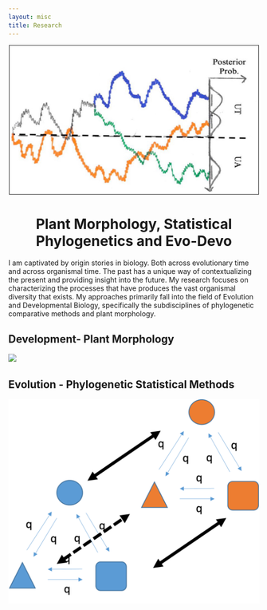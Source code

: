 ```yaml
---
layout: misc
title: Research
---
```



<img src="/assets/img/ThresholdModel.jpg" width="600" height="300">

<h1 style="text-align: center;">Plant Morphology, Statistical Phylogenetics and  Evo-Devo </h1>

I am captivated by origin stories in biology. Both across evolutionary time and across organismal time. The past has a unique way of contextualizing the present and providing insight into the future. My research focuses on characterizing the processes that have produces the vast organismal diversity that exists. My approaches primarily fall into the field of Evolution and Developmental Biology, specifically the subdisciplines of phylogenetic comparative methods and plant morphology. 



## Development- Plant Morphology
<img src="/assets/img/EpiIllumination.png">



## Evolution - Phylogenetic Statistical Methods
<img src="/assets/img/HiddenCTMM.png">

